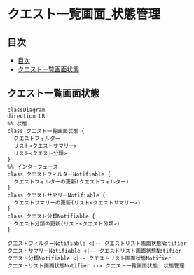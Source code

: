 # クエスト一覧画面_状態管理

## 目次
- [目次](#目次)
- [クエスト一覧画面状態](#クエスト一覧画面状態)

## クエスト一覧画面状態
```mermaid
classDiagram
direction LR
%% 状態
class クエスト一覧画面状態 {
  クエストフィルター
  リスト<クエストサマリー>
  リスト<クエスト分類>
}
%% インターフェース
class クエストフィルターNotifiable {
  クエストフィルターの更新(クエストフィルター)
}
class クエストサマリーNotifiable {
  クエストサマリーの更新(リスト<クエストサマリー>)
}
class クエスト分類Notifiable {
  クエスト分類の更新(リスト<クエスト分類>)
}

クエストフィルターNotifiable <|-- クエストリスト画面状態Notifier
クエストサマリーNotifiable <|-- クエストリスト画面状態Notifier
クエスト分類Notifiable <|-- クエストリスト画面状態Notifier
クエストリスト画面状態Notifier --> クエスト一覧画面状態: 状態管理
```
